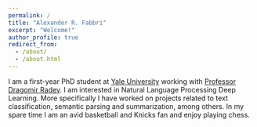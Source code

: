 ```yaml
---
permalink: /
title: "Alexander R. Fabbri"
excerpt: "Welcome!"
author_profile: true
redirect_from: 
  - /about/
  - /about.html
---
```


I am a first-year PhD student at [Yale University](https://www.yale.edu/) working with [Professor Dragomir Radev](http://www.cs.yale.edu/homes/radev/). I am interested in Natural Language Processing Deep Learning. More specifically I have worked on projects related to text classification, semantic parsing and summarization, among others. 
In my spare time I am an avid basketball and Knicks fan and enjoy playing chess.
